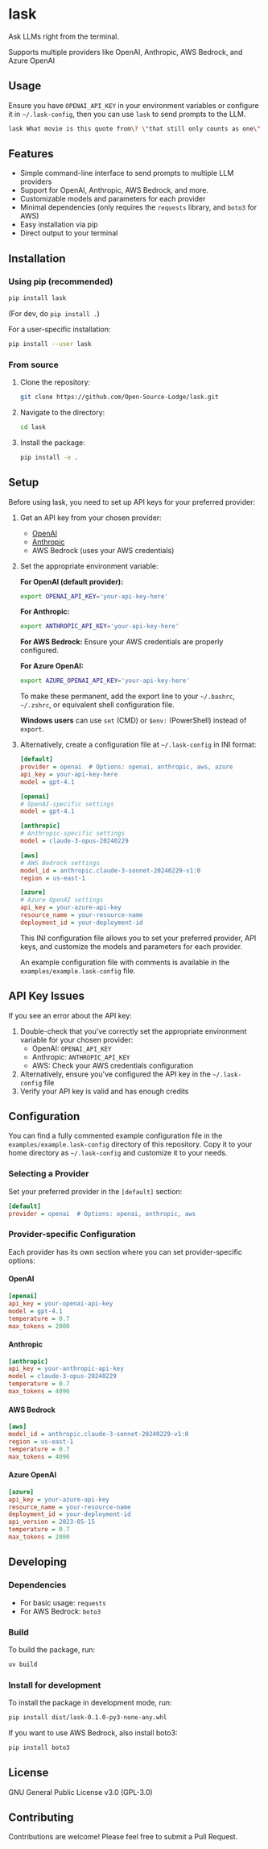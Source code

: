 # lask

Ask LLMs right from the terminal.

Supports multiple providers like OpenAI, Anthropic, AWS Bedrock, and Azure OpenAI


## Usage
Ensure you have `OPENAI_API_KEY` in your environment variables or configure it in `~/.lask-config`, then you can use `lask` to send prompts to the LLM.

```bash
lask What movie is this quote from\? \"that still only counts as one\"
```

## Features

- Simple command-line interface to send prompts to multiple LLM providers
- Support for OpenAI, Anthropic, AWS Bedrock, and more.
- Customizable models and parameters for each provider
- Minimal dependencies (only requires the `requests` library, and `boto3` for AWS)
- Easy installation via pip
- Direct output to your terminal

## Installation

### Using pip (recommended)

```bash
pip install lask
```

(For dev, do `pip install .`)

For a user-specific installation:

```bash
pip install --user lask
```

### From source

1. Clone the repository:
   ```bash
   git clone https://github.com/Open-Source-Lodge/lask.git
   ```

2. Navigate to the directory:
   ```bash
   cd lask
   ```

3. Install the package:
   ```bash
   pip install -e .
   ```

## Setup

Before using lask, you need to set up API keys for your preferred provider:

1. Get an API key from your chosen provider:
   - [OpenAI](https://platform.openai.com/api-keys)
   - [Anthropic](https://console.anthropic.com/)
   - AWS Bedrock (uses your AWS credentials)

2. Set the appropriate environment variable:

   **For OpenAI (default provider):**
   ```bash
   export OPENAI_API_KEY='your-api-key-here'
   ```

   **For Anthropic:**
   ```bash
   export ANTHROPIC_API_KEY='your-api-key-here'
   ```

   **For AWS Bedrock:**
   Ensure your AWS credentials are properly configured.

   **For Azure OpenAI:**
   ```bash
   export AZURE_OPENAI_API_KEY='your-api-key-here'
   ```

   To make these permanent, add the export line to your `~/.bashrc`, `~/.zshrc`, or equivalent shell configuration file.

   **Windows users** can use `set` (CMD) or `$env:` (PowerShell) instead of `export`.

3. Alternatively, create a configuration file at `~/.lask-config` in INI format:

   ```ini
   [default]
   provider = openai  # Options: openai, anthropic, aws, azure
   api_key = your-api-key-here
   model = gpt-4.1

   [openai]
   # OpenAI-specific settings
   model = gpt-4.1

   [anthropic]
   # Anthropic-specific settings
   model = claude-3-opus-20240229

   [aws]
   # AWS Bedrock settings
   model_id = anthropic.claude-3-sonnet-20240229-v1:0
   region = us-east-1
   
   [azure]
   # Azure OpenAI settings
   api_key = your-azure-api-key
   resource_name = your-resource-name
   deployment_id = your-deployment-id
   ```

   This INI configuration file allows you to set your preferred provider, API keys, and customize the models and parameters for each provider.

   An example configuration file with comments is available in the `examples/example.lask-config` file.


## API Key Issues

If you see an error about the API key:

1. Double-check that you've correctly set the appropriate environment variable for your chosen provider:
   - OpenAI: `OPENAI_API_KEY`
   - Anthropic: `ANTHROPIC_API_KEY`
   - AWS: Check your AWS credentials configuration
2. Alternatively, ensure you've configured the API key in the `~/.lask-config` file
3. Verify your API key is valid and has enough credits


## Configuration

You can find a fully commented example configuration file in the `examples/example.lask-config` directory of this repository. Copy it to your home directory as `~/.lask-config` and customize it to your needs.

### Selecting a Provider

Set your preferred provider in the `[default]` section:

```ini
[default]
provider = openai  # Options: openai, anthropic, aws
```

### Provider-specific Configuration

Each provider has its own section where you can set provider-specific options:

#### OpenAI

```ini
[openai]
api_key = your-openai-api-key
model = gpt-4.1
temperature = 0.7
max_tokens = 2000
```

#### Anthropic

```ini
[anthropic]
api_key = your-anthropic-api-key
model = claude-3-opus-20240229
temperature = 0.7
max_tokens = 4096
```

#### AWS Bedrock

```ini
[aws]
model_id = anthropic.claude-3-sonnet-20240229-v1:0
region = us-east-1
temperature = 0.7
max_tokens = 4096
```

#### Azure OpenAI

```ini
[azure]
api_key = your-azure-api-key
resource_name = your-resource-name
deployment_id = your-deployment-id
api_version = 2023-05-15
temperature = 0.7
max_tokens = 2000
```

## Developing

### Dependencies

- For basic usage: `requests`
- For AWS Bedrock: `boto3`

### Build
To build the package, run:

```bash
uv build
```

### Install for development
To install the package in development mode, run:

```bash
pip install dist/lask-0.1.0-py3-none-any.whl
```

If you want to use AWS Bedrock, also install boto3:

```bash
pip install boto3
```

## License

GNU General Public License v3.0 (GPL-3.0)

## Contributing

Contributions are welcome! Please feel free to submit a Pull Request.
